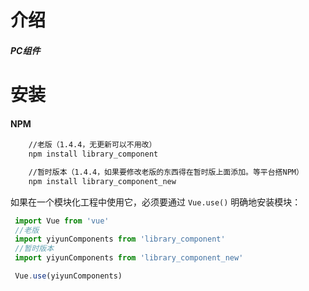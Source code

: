 # 介绍

##### PC组件

# 安装

#### NPM

``` sh
    //老版（1.4.4，无更新可以不用改）
    npm install library_component

    //暂时版本（1.4.4，如果要修改老版的东西得在暂时版上面添加。等平台搭NPM）
    npm install library_component_new
```
如果在一个模块化工程中使用它，必须要通过 `Vue.use()` 明确地安装模块：

``` js
 import Vue from 'vue'
 //老版
 import yiyunComponents from 'library_component'
 //暂时版本
 import yiyunComponents from 'library_component_new'

 Vue.use(yiyunComponents)
```